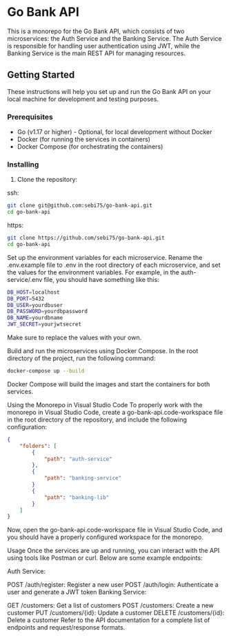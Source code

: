 # Go Bank API

This is a monorepo for the Go Bank API, which consists of two microservices: the Auth Service and the Banking Service. The Auth Service is responsible for handling user authentication using JWT, while the Banking Service is the main REST API for managing resources.

## Getting Started

These instructions will help you set up and run the Go Bank API on your local machine for development and testing purposes.

### Prerequisites

- Go (v1.17 or higher) - Optional, for local development without Docker
- Docker (for running the services in containers)
- Docker Compose (for orchestrating the containers)

### Installing

1. Clone the repository:

ssh:

```sh
git clone git@github.com:sebi75/go-bank-api.git
cd go-bank-api
```

https:

```sh
git clone https://github.com/sebi75/go-bank-api.git
cd go-bank-api
```

Set up the environment variables for each microservice.
Rename the .env.example file to .env in the root directory of each microservice, and set the values for the environment variables. For example, in the auth-service/.env file, you should have something like this:

```sh
DB_HOST=localhost
DB_PORT=5432
DB_USER=yourdbuser
DB_PASSWORD=yourdbpassword
DB_NAME=yourdbname
JWT_SECRET=yourjwtsecret
```

Make sure to replace the values with your own.

Build and run the microservices using Docker Compose. In the root directory of the project, run the following command:

```sh
docker-compose up --build
```

Docker Compose will build the images and start the containers for both services.

Using the Monorepo in Visual Studio Code
To properly work with the monorepo in Visual Studio Code, create a go-bank-api.code-workspace file in the root directory of the repository, and include the following configuration:

```json
{
	"folders": [
		{
			"path": "auth-service"
		},
		{
			"path": "banking-service"
		}
		{
			"path": "banking-lib"
		}
	]
}
```

Now, open the go-bank-api.code-workspace file in Visual Studio Code, and you should have a properly configured workspace for the monorepo.

Usage
Once the services are up and running, you can interact with the API using tools like Postman or curl. Below are some example endpoints:

Auth Service:

POST /auth/register: Register a new user
POST /auth/login: Authenticate a user and generate a JWT token
Banking Service:

GET /customers: Get a list of customers
POST /customers: Create a new customer
PUT /customers/{id}: Update a customer
DELETE /customers/{id}: Delete a customer
Refer to the API documentation for a complete list of endpoints and request/response formats.
